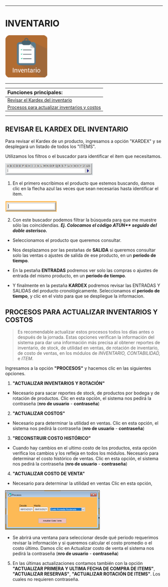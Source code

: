 
___________________________

# INVENTARIO

<img src="assets/img/modulos logo/inventario.png" alt="JuveR" width="135px"> 

_____________________________
| <font size="3"> Funciones principales:  </font>|
| :---------------------- |
| [Revisar el Kardex del inventario](modulos/inventario?id=revisar-el-kardex-del-inventario)|
| [Procesos para actualizar inventarios y costos](modulos/inventario?id=procesos-para-actualizar-inventarios-y-costos) |

_________________________
## REVISAR EL KARDEX DEL INVENTARIO
Para revisar el Kardex de un producto, ingresamos a opción "KARDEX" y se desplegará un listado de todos los "ITEMS".

Utilizamos los filtros o el buscador para identificar el item que necesitamos.

<img src="assets/img/mod_auditoria/buscador1.png" alt="JuveR" width=280px>

1. En el primero escribimos el producto que estemos buscando, damos clic en la flecha azul las veces que sean necesarias hasta identificar el item. 

<img src="assets/img/mod_auditoria/buscador2.png" alt="JuveR" width=165px>

2. Con este buscador podemos filtrar la búsqueda para que me muestre sólo las coincidendias. ___Ej. Colocamos el código ATÚN** seguido del doble asterisco.___

- Seleccionamos el producto que queremos consultar.

- Nos desplazamos por las pestañas de **SALIDA** si queremos consultar solo las ventas o ajustes de salida de ese producto, en un **periodo de tiempo**.

- En la pestaña **ENTRADAS** podremos ver solo las compras o ajustes de entrada del mismo producto, en un **periodo de tiempo**. 

- Y finalmente en la pestaña **KARDEX** podremos revisar las ENTRADAS Y SALIDAS del producto cronológicamente. Seleccionamos el **periodo de tiempo**, y clic en el visto para que se despliegue la informacion.


## PROCESOS PARA ACTUALIZAR INVENTARIOS Y COSTOS
>Es recomendable actualizar estos procesos todos los días antes o después de la jornada. Estas opciones verifican la información del sistema para dar una información más precisa al obtener reportes de inventario, de stock, de utilidad en ventas, de rotación de inventario, de costo de ventas, en los módulos de *INVENTARIO,* *CONTABILIDAD,* e *ITEM*.

Ingresamos a la opción **"PROCESOS"** y hacemos clic en las siguientes opciones.

1. **"ACTUALIZAR INVENTARIOS Y ROTACIÓN"**
- Necesario para sacar reportes de stock, de productos por bodega y de rotación de productos. Clic en esta opción, el sistema nos pedirá la contraseña (**nro de usuario** - **contraseña**)

2. **"ACTUALIZAR COSTOS"**
- Necesario para determinar la utilidad en ventas.
Clic en esta opción, el sistema nos pedirá la contraseña (**nro de usuario** - **contraseña**)

3. **"RECONSTRUIR COSTO HISTÓRICO"**
- Cuando hay cambios en el ultimo costo de los productos, esta opción verifica los cambios y los refleja en todos los módulos. Necesario para determinar el costo histórico de ventas. Clic en esta opción, el sistema nos pedirá la contraseña (**nro de usuario** - **contraseña**)

4. **"ACTUALIZAR COSTO DE VENTA"**
- Necesario para determinar la utilidad en ventas
Clic en esta opción, 

<img src="assets/img/inventario/procesos.PNG" alt="JuverR" width="300px" border="1">

- Se abrirá una ventana para seleccionar desde qué periodo requerimos revisar la información y si queremos calcular el costo promedio o el costo último. Damos clic en Actualizar costo de venta el sistema nos pedirá la contraseña (**nro de usuario** - **contraseña**)


5. En las últimas actualizaciones contamos también con la opción **"ACTUALIZAR PRIMERA Y ULTIMA FECHA DE COMPRA DE ITEMS"**, **"ACTUALIZAR RESERVAS"**, **"ACTUALIZAR ROTACIÓN DE ITEMS"**. Los cuales no requieren contraseña.

